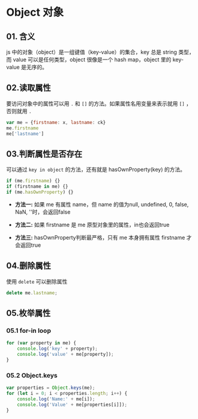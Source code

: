 # Object 对象

## 01. 含义
js 中的对象（object）是一组键值（key-value）的集合，key 总是 string 类型，而 value 可以是任何类型，object 很像是一个 hash map，object 里的 key-value 是无序的。

## 02.读取属性
要访问对象中的属性可以用 `.` 和 `[]` 的方法。如果属性名用变量来表示就用 `[]` ，否则就用 `.`

```javascript
var me = {firstname: x, lastname: ck}
me.firstname
me['lastname']
```

## 03.判断属性是否存在
可以通过 `key in object` 的方法，还有就是 hasOwnProperty(key) 的方法。 

```javascript
if (me.firstname) {}
if (firstname in me) {}
if (me.hasOwnProperty) {}
```

- **方法一:** 如果 me 有属性 name，但 name 的值为null, undefined, 0, false, NaN, ''时，会返回false

- **方法二:** 如果 firstname 是 me 原型对象里的属性，in也会返回true

- **方法三:** hasOwnProperty判断最严格，只有 me 本身拥有属性 firstname 才会返回true


## 04.删除属性
使用 `delete` 可以删除属性

```js
delete me.lastname;
```

## 05.枚举属性
### 05.1 for-in loop

```js
for (var property in me) {
    console.log('key' + property);
    console.log('value' + me[property]);
}
```

### 05.2 Object.keys

```js
var properties = Object.keys(me);
for (let i = 0; i < properties.length; i++) {
    console.log('Name:' + me[i]);
    console.log('Value' + me[properties[i]]);
}
```

